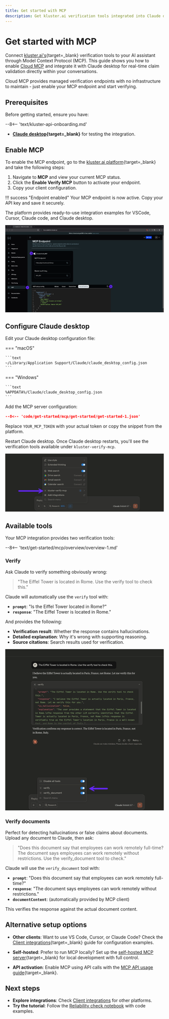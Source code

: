 ```yaml
---
title: Get started with MCP
description: Get kluster.ai verification tools integrated into Claude desktop in five minutes using Cloud MCP. No setup required, just enable and connect.
---
```


# Get started with MCP

Connect [kluster.ai's](https://www.kluster.ai/){target=\_blank} verification tools to your AI assistant through Model Context Protocol (MCP). This guide shows you how to enable [Cloud MCP](/get-started/mcp/cloud/platform/) and integrate it with Claude desktop for real-time claim validation directly within your conversations.

Cloud MCP provides managed verification endpoints with no infrastructure to maintain - just enable your MCP endpoint and start verifying.

## Prerequisites

Before getting started, ensure you have:

--8<-- 'text/kluster-api-onboarding.md'
- **[Claude desktop](https://claude.ai/download){target=\_blank}** for testing the integration.

## Enable MCP 

To enable the MCP endpoint, go to the [kluster.ai platform](https://platform.kluster.ai){target=\_blank} and take the following steps:

1. Navigate to **MCP** and view your current MCP status.
2. Click the **Enable Verify MCP** button to activate your endpoint.
3. Copy your client configuration.

!!! success "Endpoint enabled"
    Your MCP endpoint is now active. Copy your API key and save it securely.
    
The platform provides ready-to-use integration examples for VSCode, Cursor, Claude code, and Claude desktop.

![MCP kluster.ai platform](/images/get-started/mcp/cloud/platform/platform-1.webp)

## Configure Claude desktop

Edit your Claude desktop configuration file:

=== "macOS"

    ```text
    ~/Library/Application Support/Claude/claude_desktop_config.json
    ```

=== "Windows"

    ```text
    %APPDATA%/Claude/claude_desktop_config.json
    ```

Add the MCP server configuration:

```json
--8<-- 'code/get-started/mcp/get-started/get-started-1.json'
```

Replace `YOUR_MCP_TOKEN` with your actual token or copy the snippet from the platform.

Restart Claude desktop. Once Claude desktop restarts, you'll see the verification tools available under `kluster-verify-mcp`.

![List tools on Claude desktop](/images/get-started/mcp/get-started/get-started-1.webp)

## Available tools

Your MCP integration provides two verification tools:

--8<-- 'text/get-started/mcp/overview/overview-1.md'
<!-- Commenting this for safekeeping -->
<!--For detailed parameters and response formats, see the [Tools reference](/get-started/mcp/tools/){target=\_blank}.-->

### Verify

Ask Claude to verify something obviously wrong:

> "The Eiffel Tower is located in Rome. Use the verify tool to check this."

Claude will automatically use the `verify` tool with:

- **`prompt`**: "Is the Eiffel Tower located in Rome?"
- **`response`**: "The Eiffel Tower is located in Rome."

And provides the following:

- **Verification result**: Whether the response contains hallucinations.
- **Detailed explanation**: Why it's wrong with supporting reasoning.
- **Source citations**: Search results used for verification.

![Verify MCP tool demo](/images/get-started/mcp/get-started/get-started-2.webp)

### Verify documents

Perfect for detecting hallucinations or false claims about documents. Upload any document to Claude, then ask:

> "Does this document say that employees can work remotely full-time? The document says employees can work remotely without restrictions. Use the verify_document tool to check."

Claude will use the `verify_document` tool with:

- **`prompt`**: "Does this document say that employees can work remotely full-time?"
- **`response`**: "The document says employees can work remotely without restrictions."
- **`documentContent`**: (automatically provided by MCP client)

This verifies the response against the actual document content.

## Alternative setup options

- **Other clients**: Want to use VS Code, Cursor, or Claude Code? Check the [Client integrations](/get-started/mcp/integrations/){target=\_blank} guide for configuration examples.

- **Self-hosted**: Prefer to run MCP locally? Set up the [self-hosted MCP server](/get-started/mcp/self-hosted/){target=\_blank} for local development with full control.

- **API activation**: Enable MCP using API calls with the [MCP API usage guide](/get-started/mcp/cloud/api/){target=\_blank}.

## Next steps
<!-- Commenting this for safekeeping -->
<!--- **Learn the tools**: See [Tools reference](/get-started/mcp/tools/) for detailed parameters and examples.-->
- **Explore integrations**: Check [Client integrations](/get-started/mcp/integrations/) for other platforms.
- **Try the tutorial**: Follow the [Reliability check notebook](/tutorials/klusterai-api/reliability-check/) with code examples.